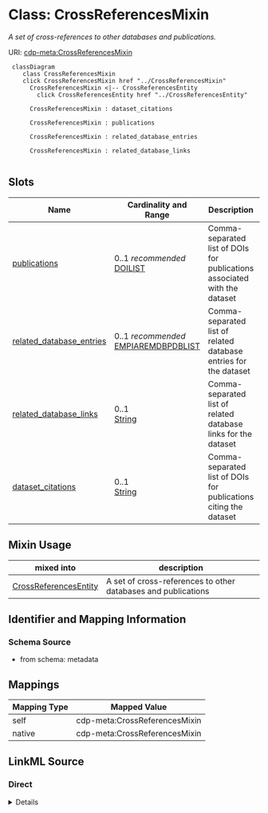 

# Class: CrossReferencesMixin


_A set of cross-references to other databases and publications._





URI: [cdp-meta:CrossReferencesMixin](metadataCrossReferencesMixin)






```mermaid
 classDiagram
    class CrossReferencesMixin
    click CrossReferencesMixin href "../CrossReferencesMixin"
      CrossReferencesMixin <|-- CrossReferencesEntity
        click CrossReferencesEntity href "../CrossReferencesEntity"

      CrossReferencesMixin : dataset_citations

      CrossReferencesMixin : publications

      CrossReferencesMixin : related_database_entries

      CrossReferencesMixin : related_database_links


```




<!-- no inheritance hierarchy -->


## Slots

| Name | Cardinality and Range | Description | Inheritance |
| ---  | --- | --- | --- |
| [publications](publications.md) | 0..1 _recommended_ <br/> [DOILIST](DOILIST.md) | Comma-separated list of DOIs for publications associated with the dataset | direct |
| [related_database_entries](related_database_entries.md) | 0..1 _recommended_ <br/> [EMPIAREMDBPDBLIST](EMPIAREMDBPDBLIST.md) | Comma-separated list of related database entries for the dataset | direct |
| [related_database_links](related_database_links.md) | 0..1 <br/> [String](String.md) | Comma-separated list of related database links for the dataset | direct |
| [dataset_citations](dataset_citations.md) | 0..1 <br/> [String](String.md) | Comma-separated list of DOIs for publications citing the dataset | direct |



## Mixin Usage

| mixed into | description |
| --- | --- |
| [CrossReferencesEntity](CrossReferencesEntity.md) | A set of cross-references to other databases and publications |








## Identifier and Mapping Information







### Schema Source


* from schema: metadata




## Mappings

| Mapping Type | Mapped Value |
| ---  | ---  |
| self | cdp-meta:CrossReferencesMixin |
| native | cdp-meta:CrossReferencesMixin |







## LinkML Source

<!-- TODO: investigate https://stackoverflow.com/questions/37606292/how-to-create-tabbed-code-blocks-in-mkdocs-or-sphinx -->

### Direct

<details>
```yaml
name: CrossReferencesMixin
description: A set of cross-references to other databases and publications.
from_schema: metadata
mixin: true
attributes:
  publications:
    name: publications
    description: Comma-separated list of DOIs for publications associated with the
      dataset.
    from_schema: metadata
    alias: publications
    owner: CrossReferencesMixin
    domain_of:
    - CrossReferencesMixin
    - CrossReferences
    - CrossReferencesEntity
    range: DOI_LIST
    recommended: true
    inlined: true
    inlined_as_list: true
    pattern: (^(doi:)?10\.[0-9]{4,9}/[-._;()/:a-zA-Z0-9]+(\s*,\s*(doi:)?10\.[0-9]{4,9}/[-._;()/:a-zA-Z0-9]+)*$)|(^(doi:)?10\.[0-9]{4,9}/[-._;()/:a-zA-Z0-9]+(\s*,\s*(doi:)?10\.[0-9]{4,9}/[-._;()/:a-zA-Z0-9]+)*$)
  related_database_entries:
    name: related_database_entries
    description: Comma-separated list of related database entries for the dataset.
    from_schema: metadata
    alias: related_database_entries
    owner: CrossReferencesMixin
    domain_of:
    - CrossReferencesMixin
    - CrossReferences
    - CrossReferencesEntity
    range: EMPIAR_EMDB_PDB_LIST
    recommended: true
    inlined: true
    inlined_as_list: true
    pattern: (^(EMPIAR-[0-9]{5}|EMD-[0-9]{4,5}|pdb[0-9a-zA-Z]{4,8})(\s*,\s*(EMPIAR-[0-9]{5}|EMD-[0-9]{4,5}|pdb[0-9a-zA-Z]{4,8}))*$)|(^(EMPIAR-[0-9]{5}|EMD-[0-9]{4,5}|pdb[0-9a-zA-Z]{4,8})(\s*,\s*(EMPIAR-[0-9]{5}|EMD-[0-9]{4,5}|pdb[0-9a-zA-Z]{4,8}))*$)
  related_database_links:
    name: related_database_links
    description: Comma-separated list of related database links for the dataset.
    from_schema: metadata
    alias: related_database_links
    owner: CrossReferencesMixin
    domain_of:
    - CrossReferencesMixin
    - CrossReferences
    - CrossReferencesEntity
    range: string
    inlined: true
    inlined_as_list: true
  dataset_citations:
    name: dataset_citations
    description: Comma-separated list of DOIs for publications citing the dataset.
    from_schema: metadata
    alias: dataset_citations
    owner: CrossReferencesMixin
    domain_of:
    - CrossReferencesMixin
    - CrossReferences
    - CrossReferencesEntity
    range: string
    inlined: true
    inlined_as_list: true

```
</details>

### Induced

<details>
```yaml
name: CrossReferencesMixin
description: A set of cross-references to other databases and publications.
from_schema: metadata
mixin: true
attributes:
  publications:
    name: publications
    description: Comma-separated list of DOIs for publications associated with the
      dataset.
    from_schema: metadata
    alias: publications
    owner: CrossReferencesMixin
    domain_of:
    - CrossReferencesMixin
    - CrossReferences
    - CrossReferencesEntity
    range: DOI_LIST
    recommended: true
    inlined: true
    inlined_as_list: true
    pattern: (^(doi:)?10\.[0-9]{4,9}/[-._;()/:a-zA-Z0-9]+(\s*,\s*(doi:)?10\.[0-9]{4,9}/[-._;()/:a-zA-Z0-9]+)*$)|(^(doi:)?10\.[0-9]{4,9}/[-._;()/:a-zA-Z0-9]+(\s*,\s*(doi:)?10\.[0-9]{4,9}/[-._;()/:a-zA-Z0-9]+)*$)
  related_database_entries:
    name: related_database_entries
    description: Comma-separated list of related database entries for the dataset.
    from_schema: metadata
    alias: related_database_entries
    owner: CrossReferencesMixin
    domain_of:
    - CrossReferencesMixin
    - CrossReferences
    - CrossReferencesEntity
    range: EMPIAR_EMDB_PDB_LIST
    recommended: true
    inlined: true
    inlined_as_list: true
    pattern: (^(EMPIAR-[0-9]{5}|EMD-[0-9]{4,5}|pdb[0-9a-zA-Z]{4,8})(\s*,\s*(EMPIAR-[0-9]{5}|EMD-[0-9]{4,5}|pdb[0-9a-zA-Z]{4,8}))*$)|(^(EMPIAR-[0-9]{5}|EMD-[0-9]{4,5}|pdb[0-9a-zA-Z]{4,8})(\s*,\s*(EMPIAR-[0-9]{5}|EMD-[0-9]{4,5}|pdb[0-9a-zA-Z]{4,8}))*$)
  related_database_links:
    name: related_database_links
    description: Comma-separated list of related database links for the dataset.
    from_schema: metadata
    alias: related_database_links
    owner: CrossReferencesMixin
    domain_of:
    - CrossReferencesMixin
    - CrossReferences
    - CrossReferencesEntity
    range: string
    inlined: true
    inlined_as_list: true
  dataset_citations:
    name: dataset_citations
    description: Comma-separated list of DOIs for publications citing the dataset.
    from_schema: metadata
    alias: dataset_citations
    owner: CrossReferencesMixin
    domain_of:
    - CrossReferencesMixin
    - CrossReferences
    - CrossReferencesEntity
    range: string
    inlined: true
    inlined_as_list: true

```
</details>
